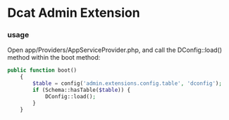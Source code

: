 # Dcat Admin Extension
### usage

Open app/Providers/AppServiceProvider.php, and call the DConfig::load() method within the boot method:
```php
public function boot()
    {
        $table = config('admin.extensions.config.table', 'dconfig');
        if (Schema::hasTable($table)) {
            DConfig::load();
        }
    }
